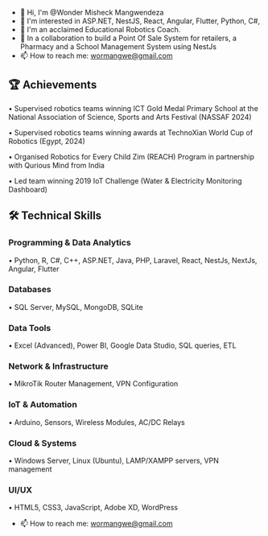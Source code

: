 - 👋 Hi, I'm @Wonder Misheck Mangwendeza
- 👀 I'm interested in ASP.NET, NestJS, React, Angular, Flutter, Python, C#, 
- 🌱 I'm an acclaimed Educational Robotics Coach.  
- 💞️ In a collaboration to build a Point Of Sale System for retailers, a Pharmacy and a School Management System using NestJs
- 📫 How to reach me: wormangwe@gmail.com

## 🏆 Achievements
• Supervised robotics teams winning ICT Gold Medal Primary School at the National Association of Science, Sports and Arts Festival (NASSAF 2024)

• Supervised robotics teams winning awards at TechnoXian World Cup of Robotics (Egypt, 2024)

• Organised Robotics for Every Child Zim (REACH) Program in partnership with Qurious Mind from India

• Led team winning 2019 IoT Challenge (Water & Electricity Monitoring Dashboard)

## 🛠️ Technical Skills

### Programming & Data Analytics
• Python, R, C#, C++, ASP.NET, Java, PHP, Laravel, React, NestJs, NextJs, Angular, Flutter

### Databases
• SQL Server, MySQL, MongoDB, SQLite

### Data Tools
• Excel (Advanced), Power BI, Google Data Studio, SQL queries, ETL

### Network & Infrastructure
• MikroTik Router Management, VPN Configuration

### IoT & Automation
• Arduino, Sensors, Wireless Modules, AC/DC Relays

### Cloud & Systems
• Windows Server, Linux (Ubuntu), LAMP/XAMPP servers, VPN management

### UI/UX
• HTML5, CSS3, JavaScript, Adobe XD, WordPress
- 📫 How to reach me: wormangwe@gmail.com


